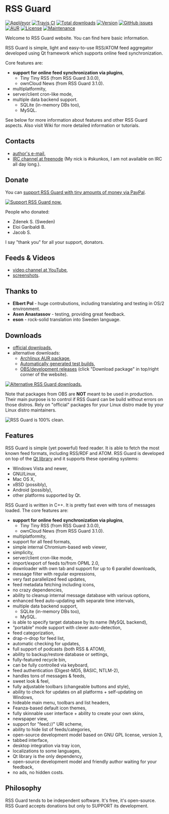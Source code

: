 RSS Guard
=========

[![AppVeyor](https://img.shields.io/appveyor/ci/martinrotter/rssguard.svg?maxAge=360)](https://ci.appveyor.com/project/martinrotter/rssguard)
[![Travis CI](https://img.shields.io/travis/martinrotter/rssguard.svg?maxAge=360)](https://travis-ci.org/martinrotter/rssguard)
[![Total downloads](https://img.shields.io/github/downloads/martinrotter/rssguard/total.svg?maxAge=360)](#)
[![Version](https://img.shields.io/github/release/martinrotter/rssguard.svg?maxAge=360)](#)
[![GitHub issues](https://img.shields.io/github/issues/martinrotter/rssguard.svg?maxAge=360)](#)
[![AUR](https://img.shields.io/aur/votes/rssguard.svg?maxAge=3600)](https://aur.archlinux.org/packages/rssguard/)
[![License](https://img.shields.io/github/license/martinrotter/rssguard.svg?maxAge=360000)](#)
[![Maintenance](https://img.shields.io/maintenance/yes/2016.svg?maxAge=2592000)](#)

Welcome to RSS Guard website. You can find here basic information.

RSS Guard is simple, light and easy-to-use RSS/ATOM feed aggregator developed using Qt framework which supports online feed synchronization.

Core features are:

* **support for online feed synchronization via plugins**,
    * Tiny Tiny RSS (from RSS Guard 3.0.0),
    * ownCloud News (from RSS Guard 3.1.0).
* multiplatformity,
* server/client cron-like mode,
* multiple data backend support.
    * SQLite (in-memory DBs too),
    * MySQL.

See below for more information about features and other RSS Guard aspects. Also visit Wiki for more detailed information or tutorials.

Contacts
--------
* [author's e-mail](mailto:rotter.martinos@gmail.com),
* [IRC channel at freenode](http://webchat.freenode.net/?channels=#rssguard) (My nick is #skunkos, I am not available on IRC all day long.).

Donate
------
You can [support RSS Guard with tiny amounts of money via PayPal](https://www.paypal.com/cgi-bin/webscr?cmd=_s-xclick&hosted_button_id=XMWPLPK893VH4).

[![Support RSS Guard now.](http://manlybeachrunningclub.com/wp-content/uploads/2015/01/paypal-donate-button115.png)](https://www.paypal.com/cgi-bin/webscr?cmd=_s-xclick&hosted_button_id=XMWPLPK893VH4)

People who donated:

* Zdenek S. (Sweden)
* Eloi Garibaldi B.
* Jacob S.

I say "thank you" for all your support, donators.

Feeds & Videos
-----
* [video channel at YouTube](http://www.youtube.com/playlist?list=PL-75mFFA3wujyMyea6W1qJEV_ulh6433j),
* [screenshots](https://drive.google.com/folderview?id=0B8XNkQ-jUoBYdVRSNm1kQ3BUMzQ&usp=sharing).

Thanks to
-----
* **Elbert Pol** - huge contrubutions, including translating and testing in OS/2 environment.
* **Asen Anastassov** - testing, providing great feedback.
* **eson** - rock-solid translation into Sweden language.

Downloads
---------
* [official downloads](https://github.com/martinrotter/rssguard/releases),
* alternative downloads:
  * [Archlinux AUR package](https://aur.archlinux.org/packages/rssguard/),
  * [Automatically generated test builds](https://github.com/martinrotter/rssguard/tree/build-artifacts),
  * [OBS/development releases](https://build.opensuse.org/package/show/home:skunkos:rssguard/rssguard-git) (click "Download package" in top/right corner of the website).

[![Alternative RSS Guard downloads.](http://www.instalki.pl/img/buttons/en/download_dark.png)](http://www.instalki.pl/programy/download/Windows/czytniki_RSS/RSS_Guard.html)

Note that packages from OBS are **NOT** meant to be used in production. Their main purpose is to control if RSS Guard can be build without errors on those distros. Rely on "official" packages for your Linux distro made by your Linux distro maintainers.

![RSS Guard is 100% clean.](http://www.softpedia.com/_img/softpedia_100_free.png)

Features
--------
RSS Guard is simple (yet powerful) feed reader. It is able to fetch the most known feed formats, including RSS/RDF and ATOM. RSS Guard is developed on top of the [Qt library](http://qt-project.org/) and it supports these operating systems:

* Windows Vista and newer,
* GNU/Linux,
* Mac OS X,
* xBSD (possibly),
* Android (possibly),
* other platforms supported by Qt.

RSS Guard is written in C++. It is pretty fast even with tons of messages loaded. The core features are:

* **support for online feed synchronization via plugins**,
    * Tiny Tiny RSS (from RSS Guard 3.0.0),
    * ownCloud News (from RSS Guard 3.1.0).
* multiplatformity,
* support for all feed formats,
* simple internal Chromium-based web viewer,
* simplicity,
* server/client cron-like mode,
* import/export of feeds to/from OPML 2.0,
* downloader with own tab and support for up to 6 parallel downloads,
* message filter with regular expressions,
* very fast parallelized feed updates,
* feed metadata fetching including icons,
* no crazy dependencies,
* ability to cleanup internal message database with various options,
* enhanced feed auto-updating with separate time intervals,
* multiple data backend support,
    * SQLite (in-memory DBs too),
    * MySQL.
* is able to specify target database by its name (MySQL backend),
* “portable” mode support with clever auto-detection,
* feed categorization,
* drap-n-drop for feed list,
* automatic checking for updates,
* full support of podcasts (both RSS & ATOM),
* ability to backup/restore database or settings,
* fully-featured recycle bin,
* can be fully controlled via keyboard,
* feed authentication (Digest-MD5, BASIC, NTLM-2),
* handles tons of messages & feeds,
* sweet look & feel,
* fully adjustable toolbars (changeable buttons and style),
* ability to check for updates on all platforms + self-updating on Windows,
* hideable main menu, toolbars and list headers,
* Feanza-based default icon themes,
* fully skinnable user interface + ability to create your own skins,
* newspaper view,
* support for "feed://" URI scheme,
* ability to hide list of feeds/categories,
* open-source development model based on GNU GPL license, version 3,
* tabbed interface,
* desktop integration via tray icon,
* localizations to some languages,
* Qt library is the only dependency,
* open-source development model and friendly author waiting for your feedback,
* no ads, no hidden costs.

Philosophy
----------
RSS Guard tends to be independent software. It's free, it's open-source. RSS Guard accepts donations but only to SUPPORT its development.
